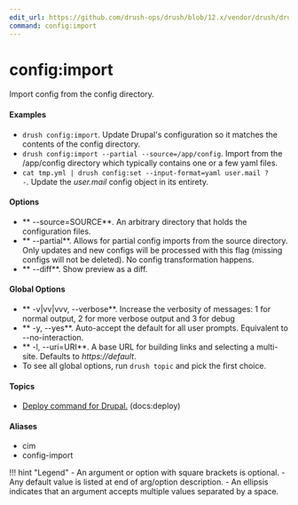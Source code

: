 ```yaml
---
edit_url: https://github.com/drush-ops/drush/blob/12.x/vendor/drush/drush/src/Commands/config/ConfigImportCommands.php
command: config:import
---
```

# config:import

Import config from the config directory.

#### Examples

- <code>drush config:import</code>. Update Drupal's configuration so it matches the contents of the config directory.
- <code>drush config:import --partial --source=/app/config</code>. Import from the /app/config directory which typically contains one or a few yaml files.
- <code>cat tmp.yml | drush config:set --input-format=yaml user.mail ? -</code>. Update the *user.mail* config object in its entirety.

#### Options

- ** --source=SOURCE**. An arbitrary directory that holds the configuration files.
- ** --partial**. Allows for partial config imports from the source directory. Only updates and new configs will be processed with this flag (missing configs will not be deleted). No config transformation happens.
- ** --diff**. Show preview as a diff.

#### Global Options

- ** -v|vv|vvv, --verbose**. Increase the verbosity of messages: 1 for normal output, 2 for more verbose output and 3 for debug
- ** -y, --yes**. Auto-accept the default for all user prompts. Equivalent to --no-interaction.
- ** -l, --uri=URI**. A base URL for building links and selecting a multi-site. Defaults to *https://default*.
- To see all global options, run <code>drush topic</code> and pick the first choice.

#### Topics

- [Deploy command for Drupal.](../../vendor/drush/drush/docs/deploycommand.md) (docs:deploy)

#### Aliases

- cim
- config-import

!!! hint "Legend"
    - An argument or option with square brackets is optional.
    - Any default value is listed at end of arg/option description.
    - An ellipsis indicates that an argument accepts multiple values separated by a space.